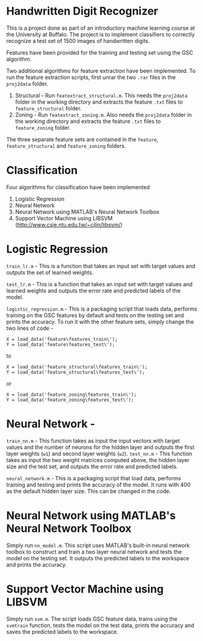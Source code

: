 # Handwritten Digit Recognizer

This is a project done as part of an introductory machine learning course at the University at Buffalo. The project is to implement classifiers to correctly recognize a test set of 1500 images of handwritten digits.

Features have been provided for the training and testing set using the GSC algorithm.

Two additional algorithms for feature extraction have been implemented. To run the feature extraction scripts, first unrar the two ```.rar``` files in the ```proj2data``` folder.

1. Structural - Run ```featextract_structural.m```. This needs the ```proj2data``` folder in the working directory and extracts the feature ```.txt``` files to ```feature_structural``` folder.
2. Zoning - Run ```featextract_zoning.m```. Also needs the ```proj2data``` folder in the working directory and extracts the feature ```.txt``` files to ```feature_zoning``` folder.

The three separate feature sets are contained in the ```feature```, ```feature_structural``` and ```feature_zoning``` folders.

# Classification

Four algorithms for classification have been implemented

1. Logistic Regression
2. Neural Network
3. Neural Network using MATLAB's Neural Network Toolbox
4. Support Vector Machine using LIBSVM (http://www.csie.ntu.edu.tw/~cjlin/libsvm/)


# Logistic Regression

```train_lr.m``` - This is a function that takes an input set with target values and outputs the set of learned weights.

```test_lr.m``` - This is a function that takes an input set with target values and learned weights and outputs the error rate and predicted labels of the model.

```logistic_regression.m``` - This is a packaging script that loads data, performs training on the GSC features by default and tests on the testing set and prints the accuracy. To run it with the other feature sets, simply change the two lines of code -

```
X = load_data('feature\features_train\');
Y = load_data('feature\features_test\');
```

to

```
X = load_data('feature_structural\features_train\');
Y = load_data('feature_structural\features_test\');
```

or

```
X = load_data('feature_zoning\features_train\');
Y = load_data('feature_zoning\features_test\');
```

# Neural Network -

```train_nn.m``` - This function takes as input the input vectors with target values and the number of neurons for the hidden layer and outputs the first layer weights (```w1```) and second layer weights (```w2```).
```test_nn.m``` - This function takes as input the two weight matrices computed above, the hidden layer size and the test set, and outputs the error rate and predicted labels.

```neural_network.m``` - This is a packaging script that load data, performs training and testing and prints the accuracy of the model. It runs with 400 as the default hidden layer size. This can be changed in the code.

# Neural Network using MATLAB's Neural Network Toolbox

Simply run ```nn_model.m```. This script uses MATLAB's built-in neural network toolbox to construct and train a two layer neural network and tests the model on the testing set. It outputs the predicted labels to the workspace and prints the accuracy.

# Support Vector Machine using LIBSVM

Simply run ```svm.m```. The script loads GSC feature data, trains using the ```svmtrain``` function, tests the model on the test data, prints the accuracy and saves the predicted labels to the workspace.
